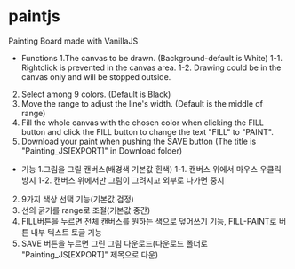 # paintjs
Painting Board made with VanillaJS

- Functions
1.The canvas to be drawn. (Background-default is White)
  1-1. Rightclick is prevented in the canvas area.
  1-2. Drawing could be in the canvas only and will be stopped outside.
2. Select among 9 colors. (Default is Black)
3. Move the range to adjust the line's width. (Default is the middle of range)
4. Fill the whole canvas with the chosen color when clicking the FILL button 
   and click the FILL button to change the text "FILL" to "PAINT".
5. Download your paint when pushing the SAVE button (The title is "Painting_JS[EXPORT]" in Download folder)

- 기능
1.그림을 그릴 캔버스(배경색 기본값 흰색)
  1-1. 캔버스 위에서 마우스 우클릭 방지
  1-2. 캔버스 위에서만 그림이 그려지고 외부로 나가면 중지
2. 9가지 색상 선택 기능(기본값 검정)
3. 선의 굵기를 range로 조절(기본값 중간)
4. FILL버튼을 누르면 전체 캔버스를 원하는 색으로 덮어쓰기 기능, 
   FILL-PAINT로 버튼 내부 텍스트 토글 기능
5. SAVE 버튼을 누르면 그린 그림 다운로드(다운로드 폴더로 "Painting_JS[EXPORT]" 제목으로 다운)
